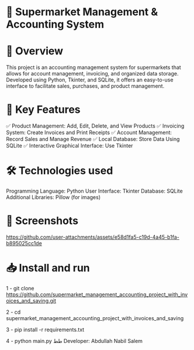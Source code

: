 # 🛒 Supermarket Management & Accounting System

# 📖 Overview
This project is an accounting management system for supermarkets that allows for account management, invoicing, 
and organized data storage. Developed using Python, Tkinter, and SQLite, 
it offers an easy-to-use interface to facilitate sales, purchases, and product management.

# 🚀 Key Features
✅ Product Management: Add, Edit, Delete, and View Products
✅ Invoicing System: Create Invoices and Print Receipts
✅ Account Management: Record Sales and Manage Revenue
✅ Local Database: Store Data Using SQLite
✅ Interactive Graphical Interface: Use Tkinter

# 🛠 Technologies used
Programming Language: Python
User Interface: Tkinter
Database: SQLite
Additional Libraries: Pillow (for images)

# 📸 Screenshots 
https://github.com/user-attachments/assets/e58d1fa5-c19d-4a45-b1fa-b895025cc1de

# 📥 Install and run

1 - git clone https://github.com/supermarket_management_accounting_project_with_invoices_and_saving.git

2 - cd supermarket_management_accounting_project_with_invoices_and_saving

3 - pip install -r requirements.txt

4 - python main.py
طط
Developer: Abdullah Nabil Salem
